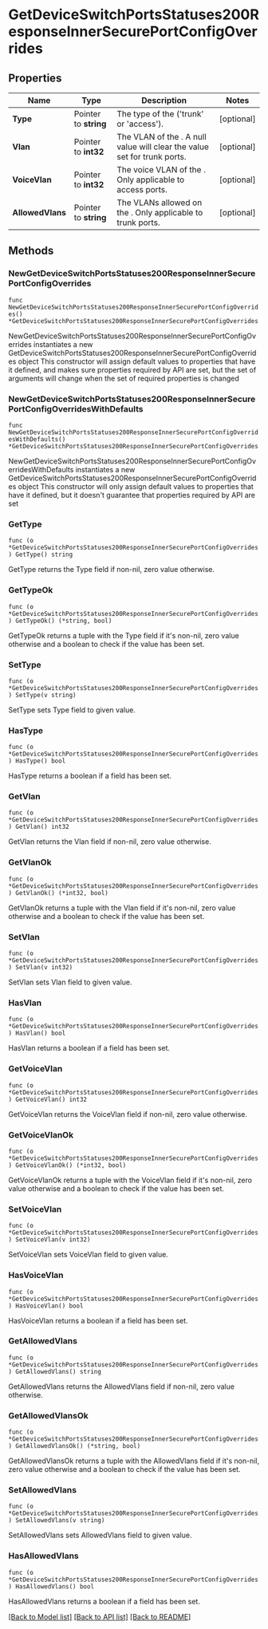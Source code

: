 # GetDeviceSwitchPortsStatuses200ResponseInnerSecurePortConfigOverrides

## Properties

Name | Type | Description | Notes
------------ | ------------- | ------------- | -------------
**Type** | Pointer to **string** | The type of the  (&#39;trunk&#39; or &#39;access&#39;). | [optional] 
**Vlan** | Pointer to **int32** | The VLAN of the . A null value will clear the value set for trunk ports. | [optional] 
**VoiceVlan** | Pointer to **int32** | The voice VLAN of the . Only applicable to access ports. | [optional] 
**AllowedVlans** | Pointer to **string** | The VLANs allowed on the . Only applicable to trunk ports. | [optional] 

## Methods

### NewGetDeviceSwitchPortsStatuses200ResponseInnerSecurePortConfigOverrides

`func NewGetDeviceSwitchPortsStatuses200ResponseInnerSecurePortConfigOverrides() *GetDeviceSwitchPortsStatuses200ResponseInnerSecurePortConfigOverrides`

NewGetDeviceSwitchPortsStatuses200ResponseInnerSecurePortConfigOverrides instantiates a new GetDeviceSwitchPortsStatuses200ResponseInnerSecurePortConfigOverrides object
This constructor will assign default values to properties that have it defined,
and makes sure properties required by API are set, but the set of arguments
will change when the set of required properties is changed

### NewGetDeviceSwitchPortsStatuses200ResponseInnerSecurePortConfigOverridesWithDefaults

`func NewGetDeviceSwitchPortsStatuses200ResponseInnerSecurePortConfigOverridesWithDefaults() *GetDeviceSwitchPortsStatuses200ResponseInnerSecurePortConfigOverrides`

NewGetDeviceSwitchPortsStatuses200ResponseInnerSecurePortConfigOverridesWithDefaults instantiates a new GetDeviceSwitchPortsStatuses200ResponseInnerSecurePortConfigOverrides object
This constructor will only assign default values to properties that have it defined,
but it doesn't guarantee that properties required by API are set

### GetType

`func (o *GetDeviceSwitchPortsStatuses200ResponseInnerSecurePortConfigOverrides) GetType() string`

GetType returns the Type field if non-nil, zero value otherwise.

### GetTypeOk

`func (o *GetDeviceSwitchPortsStatuses200ResponseInnerSecurePortConfigOverrides) GetTypeOk() (*string, bool)`

GetTypeOk returns a tuple with the Type field if it's non-nil, zero value otherwise
and a boolean to check if the value has been set.

### SetType

`func (o *GetDeviceSwitchPortsStatuses200ResponseInnerSecurePortConfigOverrides) SetType(v string)`

SetType sets Type field to given value.

### HasType

`func (o *GetDeviceSwitchPortsStatuses200ResponseInnerSecurePortConfigOverrides) HasType() bool`

HasType returns a boolean if a field has been set.

### GetVlan

`func (o *GetDeviceSwitchPortsStatuses200ResponseInnerSecurePortConfigOverrides) GetVlan() int32`

GetVlan returns the Vlan field if non-nil, zero value otherwise.

### GetVlanOk

`func (o *GetDeviceSwitchPortsStatuses200ResponseInnerSecurePortConfigOverrides) GetVlanOk() (*int32, bool)`

GetVlanOk returns a tuple with the Vlan field if it's non-nil, zero value otherwise
and a boolean to check if the value has been set.

### SetVlan

`func (o *GetDeviceSwitchPortsStatuses200ResponseInnerSecurePortConfigOverrides) SetVlan(v int32)`

SetVlan sets Vlan field to given value.

### HasVlan

`func (o *GetDeviceSwitchPortsStatuses200ResponseInnerSecurePortConfigOverrides) HasVlan() bool`

HasVlan returns a boolean if a field has been set.

### GetVoiceVlan

`func (o *GetDeviceSwitchPortsStatuses200ResponseInnerSecurePortConfigOverrides) GetVoiceVlan() int32`

GetVoiceVlan returns the VoiceVlan field if non-nil, zero value otherwise.

### GetVoiceVlanOk

`func (o *GetDeviceSwitchPortsStatuses200ResponseInnerSecurePortConfigOverrides) GetVoiceVlanOk() (*int32, bool)`

GetVoiceVlanOk returns a tuple with the VoiceVlan field if it's non-nil, zero value otherwise
and a boolean to check if the value has been set.

### SetVoiceVlan

`func (o *GetDeviceSwitchPortsStatuses200ResponseInnerSecurePortConfigOverrides) SetVoiceVlan(v int32)`

SetVoiceVlan sets VoiceVlan field to given value.

### HasVoiceVlan

`func (o *GetDeviceSwitchPortsStatuses200ResponseInnerSecurePortConfigOverrides) HasVoiceVlan() bool`

HasVoiceVlan returns a boolean if a field has been set.

### GetAllowedVlans

`func (o *GetDeviceSwitchPortsStatuses200ResponseInnerSecurePortConfigOverrides) GetAllowedVlans() string`

GetAllowedVlans returns the AllowedVlans field if non-nil, zero value otherwise.

### GetAllowedVlansOk

`func (o *GetDeviceSwitchPortsStatuses200ResponseInnerSecurePortConfigOverrides) GetAllowedVlansOk() (*string, bool)`

GetAllowedVlansOk returns a tuple with the AllowedVlans field if it's non-nil, zero value otherwise
and a boolean to check if the value has been set.

### SetAllowedVlans

`func (o *GetDeviceSwitchPortsStatuses200ResponseInnerSecurePortConfigOverrides) SetAllowedVlans(v string)`

SetAllowedVlans sets AllowedVlans field to given value.

### HasAllowedVlans

`func (o *GetDeviceSwitchPortsStatuses200ResponseInnerSecurePortConfigOverrides) HasAllowedVlans() bool`

HasAllowedVlans returns a boolean if a field has been set.


[[Back to Model list]](../README.md#documentation-for-models) [[Back to API list]](../README.md#documentation-for-api-endpoints) [[Back to README]](../README.md)


